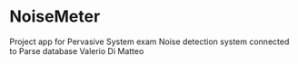 # NoiseMeter
Project app for Pervasive System exam
Noise detection system connected to Parse database
Valerio Di Matteo
